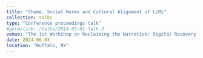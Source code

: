```yaml
---
title: "Shame, Social Norms and Cultural Alignment of LLMs"
collection: talks
type: "Conference proceedings talk"
#permalink: /talks/2014-03-01-talk-3
venue: "The 1st Workshop on Reclaiming the Narrative: Digital Recovery, AI, and Mitigating Harm in Social Media, ICWSM"
date: 2024-06-03
location: "Buffalo, NY"
---
```


